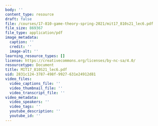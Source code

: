 ```yaml
---
body: ''
content_type: resource
draft: false
file: /courses/17-810-game-theory-spring-2021/mit17_810s21_lec6.pdf
file_size: 869367
file_type: application/pdf
image_metadata:
  caption: ''
  credit: ''
  image-alt: ''
learning_resource_types: []
license: https://creativecommons.org/licenses/by-nc-sa/4.0/
resourcetype: Document
title: MIT17_810S21_lec6.pdf
uid: 2831c124-3787-498f-9927-631e24912d81
video_files:
  video_captions_file: ''
  video_thumbnail_file: ''
  video_transcript_file: ''
video_metadata:
  video_speakers: ''
  video_tags: ''
  youtube_description: ''
  youtube_id: ''
---
```

